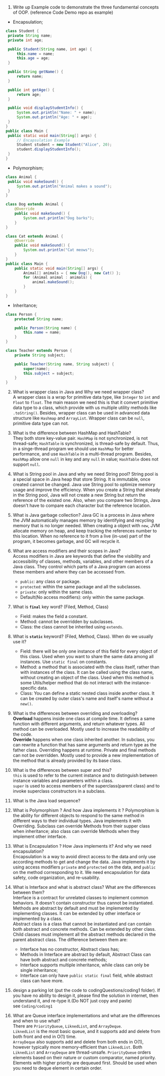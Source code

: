 1.  Write up Example code to demonstrate the three fundamental concepts of OOP. (reference Code Demo repo as example)  
- Encapsulation;
```java
class Student {
 private String name;
 private int age;

 public Student(String name, int age) {
     this.name = name;
     this.age = age;
 }

 public String getName() {
     return name;
 }

 public int getAge() {
     return age;
 }

 public void displayStudentInfo() {
     System.out.println("Name: " + name);
     System.out.println("Age: " + age);
 }
}
public class Main {
 public static void main(String[] args) {
     // Encapsulation Example
     Student student = new Student("Alice", 20);
     student.displayStudentInfo();
 }
}
```
- Polymorphism;
```java
class Animal {
 public void makeSound() {
     System.out.println("Animal makes a sound");
 }
}

class Dog extends Animal {
    @Override
    public void makeSound() {
        System.out.println("Dog barks");
    }
}

class Cat extends Animal {
    @Override
    public void makeSound() {
        System.out.println("Cat meows");
    }
}
public class Main {
    public static void main(String[] args) {
        Animal[] animals = { new Dog(), new Cat() };
        for (Animal animal : animals) {
            animal.makeSound();
        }
    }
}
```
   - Inheritance;
```java
class Person {
    protected String name;

    public Person(String name) {
        this.name = name;
    }
}

class Teacher extends Person {
    private String subject;

    public Teacher(String name, String subject) {
        super(name);
        this.subject = subject;
    }
}
```
2.  What is wrapper class in Java and Why we need wrapper class?  
    A wrapper class is a wrap for primitive data type, like `Integer` to `int` and `Float` to `float`. The main reason we need this is that it convert primitive data type to a class, which provide with us multiple utility methods like `.toString()`. Besides, wrapper class can be used in advanced data structure like `Hashmap` and `ArrayList`. Wrapper class can be `null`, primitive data type can not.
3.  What is the difference between HashMap and HashTable?  
   They both store key-value pair. `HashMap` is not synchronized, is not thread-safe; `HashTable` is synchronized, is thread-safe by default. Thus, in a singe-thread program we should use `HashMap` for better performance, and use `HashTable` in a multi-thread program. Besides, `HashMap` allow one `null` in key and any `null` in value; `HashTable` does not support `null`.
4.  What is String pool in Java and why we need String pool?
    String pool is a special space in Java heap that store String. It is immutable, once created cannot be changed. Java use String pool to optimize memory usage and improve the efficiency. When you create a String that already in the String pool, Java will not create a new String but return the reference of the existed one. Also, when you compare two Strings, Java doesn't have to compare each character but the reference location. 
5.  What is Java garbage collection?
    Java GC is a process in Java where the JVM automatically manages memory by identifying and recycling memory that is no longer needed. When creating a object with `new`, JVM allocate memory on heap, and keep tracking the references number to this location. When no reference to it from a live (in-use) part of the program, it becomes garbage, and GC will recycle it. 
6.  What are access modifiers and their scopes in Java?  
    Access modifiers in Java are keywords that define the visibility and accessibility of classes, methods, variables, and other members of a Java class. They control which parts of a Java program can access these members and where they can be accessed from.   
    - `public`: any class or package. 
    - `protected`: within the same package and all the subclasses.
    - `private`: only within the same class.
    - Default(No access modifiers): only within the same package.
7.  What is **`final`** key word? (Filed, Method, Class)
    - Field: makes the field a constant.
    - Method: cannot be overridden by subclasses.
    - Class: the class cannot be inherited using `extends`.
8.  What is **`static`** keyword? (Filed, Method, Class). When do we usually use it?  
    - Field:  there will be only one instance of this field for every object of this class. Used when you want to share the same data among all instances. Use `static final` on constants.
    - Method: a method that is associated with the class itself, rather than with instances of the class. It can be called using the class name, without creating an object of the class. Used when this method is some Utils/helper method that do not interact with the instance-specific data.
    - Class: You can define a static nested class inside another class. It can be created by outer class's name and itself's name without a `new()`.
9.  What is the differences between overriding and overloading?  
    **Overload** happens inside one class at compile time. It defines a same function with different arguments, and return whatever types. All method can be overloaded. Mostly used to increase the readability of the code.  
    **Override** happens when one class inherited another. In subclass, you can rewrite a function that has same arguments and return type as the father class. Overriding happens at runtime. Private and final methods can not be overridden. Mostly used to provide a new implementation of the method that is already provided by its base class.
10.  What is the differences between super and this?  
     `this` is used to refer to the current instance and to distinguish between instance variables and parameters within a class.  
     `super` is used to access members of the superclass(parent class) and to invoke superclass constructors in a subclass.  
11.  What is the Java load sequence?  
    
12.  What is Polymorphism ? And how Java implements it ?
 Polymorphism is the ability for different objects to respond to the same method in different ways to their individual types. Java implements it with Overriding. Subclass can override Methods from their supper class when inheritance; also class can override Methods when they implement other interface.
13.  What is Encapsulation ? How Java implements it? And why we need encapsulation?  
     Encapsulation is a way to avoid direct access to the data and only use according methods to get and change the data. Java implements it by using access modifiers `private` and `protected` on the data, and `public` on the method corresponding to it. We need encapsulation for data safety, code organization, and re-usability.
14.  What is Interface and what is abstract class? What are the differences between them?  
    Interface is a contract for unrelated classes to implement common behaviors. It doesn't contain constructor thus cannot be instantiated. Methods are abstract by default and must be implemented by implementing classes. It can be extended by other interface or implemented by a class.  
    Abstract class is a class that cannot be instantiated and can contain both abstract and concrete methods. Can be extended by other class. Child classes must implement all the abstract methods declared in the parent abstract class. 
    The difference between them are:  
        - Interface has no constructor, Abstract class has;
        - Methods in Interface are abstract by default, Abstract Class can have both abstract and concrete methods;
        - Interface supports multiple inheritance, while class can only be single inheritance;
        - Interface can only have `public static final` field, while abstract class can have more.
15.  design a parking lot (put the code to codingQuestions/coding1 folder). If you have no ability to design it, please find the solution in internet, then understand it, and re-type it.(Do NOT just copy and paste)   
        see `Coding/coding1`
16.  What are Queue interface implementations and what are the differences and when to use what?   
    There are `PriorityQueue`, `LiknedList`, and `ArrayDeque`.   
     `LiknedList` is the most basic queue, and it supports add and delete from both front and end in O(1) time.  
     `ArrayDeque` also supports add and delete from both ends in O(1), however typically more memory-efficient than `LiknedList`. Both `LiknedList` and `ArrayDeque` are thread-unsafe.
     `PriorityQueue` orders elements based on their nature or custom comparator, named priority. Elements with higher priority are dequeued first. Should be used when you need to deque element in certain order.